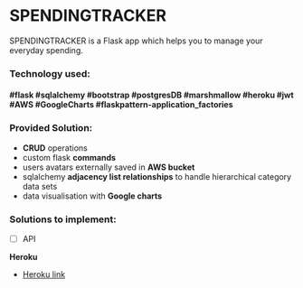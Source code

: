 
# SPENDINGTRACKER

SPENDINGTRACKER is a Flask app which helps you to manage your everyday spending.

### Technology used:

#### #flask #sqlalchemy #bootstrap #postgresDB #marshmallow #heroku #jwt #AWS #GoogleCharts #flaskpattern-application_factories

### Provided Solution:
* **CRUD** operations
* custom flask **commands**
* users avatars externally saved in **AWS bucket**
* sqlalchemy **adjacency list relationships** to handle hierarchical category data sets
* data visualisation with **Google charts**

### Solutions to implement:

- [ ] API

**Heroku**

- [Heroku link](https://moneyspendingtracker.herokuapp.com)


